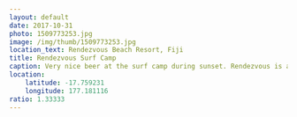 ```yaml
---
layout: default
date: 2017-10-31
photo: 1509773253.jpg
image: /img/thumb/1509773253.jpg
location_text: Rendezvous Beach Resort, Fiji
title: Rendezvous Surf Camp
caption: Very nice beer at the surf camp during sunset. Rendezvous is a nice hostel far from everything but close to the surf spots. Everym morning I get up at 5am to take a boat that drives me to the coral reef break to get some nice (too big?) waves!
location:
    latitude: -17.759231
    longitude: 177.181116
ratio: 1.33333
---
```

